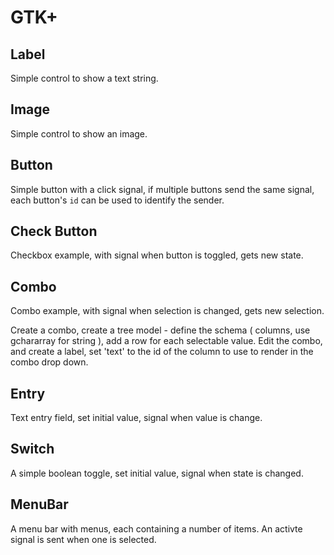 # GTK+

## Label

Simple control to show a text string.

## Image

Simple control to show an image.

## Button

Simple button with a click signal, if multiple buttons send the same signal, each button's `id` can be used to identify the sender.

## Check Button

Checkbox example, with signal when button is toggled, gets new state.

## Combo

Combo example, with signal when selection is changed, gets new selection.

Create a combo, create a tree model - define the schema ( columns, use gchararray for string ), add a row for each selectable value.  Edit the combo, and create a label, set 'text' to the id of the column to use to render in the combo drop down.

## Entry

Text entry field, set initial value, signal when value is change.

## Switch

A simple boolean toggle, set initial value, signal when state is changed.

## MenuBar

A menu bar with menus, each containing a number of items.  An activte signal is sent when one is selected.

